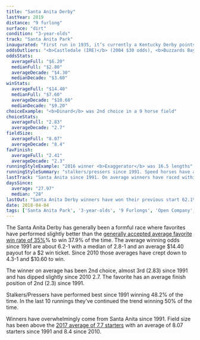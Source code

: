 ```yaml
---
title: "Santa Anita Derby"
lastYear: 2019
distance: "9 furlong"
surface: "dirt"
condition: "3-year-olds"
track: "Santa Anita Park"
inaugurated: "First run in 1935, it’s currently a Kentucky Derby points race. The race was run over an all weather surface in 2009 and 2010"
oddsOutliers: "<b>Castledale (IRE)</b> (2004 $30 odds), <b>Buzzards Bay</b> (2005 $30.10 odds) and <b>Tiago</b> (2007 $29.30 odds) have been excluded from the chart to allow for an overall better visualization"
oddsStats:
  averageFull: "$6.20"
  medianFull: "$2.80"
  averageDecade: "$4.30"
  medianDecade: "$3.60"
winStats:
  averageFull: "$14.40"
  medianFull: "$7.60"
  averageDecade: "$10.60"
  medianDecade: "$9.20"
choiceExample: "<b>Dinard</b> was 2nd choice in a 9 horse field"
choiceStats:
  averageFull: "2.83"
  averageDecade: "2.7"
fieldSize:
  averageFull: "8.07"
  averageDecade: "8.4"
favFinish:
  averageFull: "2.41"
  averageDecade: "2.3"
runningStyleExample: "2016 winner <b>Exaggerator</b> was 16.5 lengths"
runningStyleSummary: "stalkers/pressers since 1991. Speed horses have also performed well in the time period. In the last 10 years stalkers/pressers have won 50% of the time"
lastTrack: "Santa Anita since 1991. On average winners have raced within the last 27 days"
daysSince:
  average: "27.97"
  median: "28"
lastOut: "Santa Anita Derby winners have won their previous start 62.1% of the time and finished in the money (first, second or third) 79.3% of the time."
date: 2018-04-04
tags: ['Santa Anita Park', '3-year-olds', '9 Furlongs', 'Open Company', 'Dirt', 'Derby Prep']
---
```


The Santa Anita Derby has generally been a formful race where favorites have performed slightly better than the [generally accepted average favorite win rate of 35%](http://agameofskill.com/how-well-do-horse-racing-favorites-perform/)% to win 37.9% of the time. The average winning odds since 1991 are about 6.2-1 with a median of 2.8-1 and an average $14.40 payout for a $2 win ticket. Since 2010 those averages have crept down to 4.3-1 and $10.60 to win.

The winner on average has been 2nd choice, almost 3rd (2.83) since 1991 and has dipped slightly since 2010 2.7. The favorite has an average finish position of 2nd (2.3) since 1991.

Stalkers/Pressers have performed best since 1991 winning 48.2% of the time. In the last 10 runnings they’ve continued the trend winning 50% of the time.

Winners have overwhelmingly come from Santa Anita since 1991. Field size has been above the [2017 average of 7.7 starters](http://jockeyclub.com/factbook/races_pass.asp?whatyr=2017) with an average of 8.07 starters since 1991 and 8.4 since 2010.

